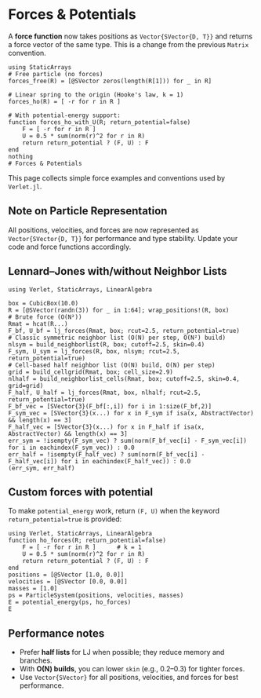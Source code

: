 # Forces & Potentials


A **force function** now takes positions as `Vector{SVector{D, T}}` and returns a force vector of the same type. This is a change from the previous `Matrix` convention.

```@example forces
using StaticArrays
# Free particle (no forces)
forces_free(R) = [@SVector zeros(length(R[1])) for _ in R]

# Linear spring to the origin (Hooke's law, k = 1)
forces_ho(R) = [ -r for r in R ]

# With potential-energy support:
function forces_ho_with_U(R; return_potential=false)
    F = [ -r for r in R ]
    U = 0.5 * sum(norm(r)^2 for r in R)
    return return_potential ? (F, U) : F
end
nothing
# Forces & Potentials
```
This page collects simple force examples and conventions used by `Verlet.jl`.

## Note on Particle Representation

All positions, velocities, and forces are now represented as `Vector{SVector{D, T}}` for performance and type stability. Update your code and force functions accordingly.

## Lennard–Jones with/without Neighbor Lists

```@example forces
using Verlet, StaticArrays, LinearAlgebra

box = CubicBox(10.0)
R = [@SVector(randn(3)) for _ in 1:64]; wrap_positions!(R, box)
# Brute force (O(N²))
Rmat = hcat(R...)
F_bf, U_bf = lj_forces(Rmat, box; rcut=2.5, return_potential=true)
# Classic symmetric neighbor list (O(N) per step, O(N²) build)
nlsym = build_neighborlist(R, box; cutoff=2.5, skin=0.4)
F_sym, U_sym = lj_forces(R, box, nlsym; rcut=2.5, return_potential=true)
# Cell-based half neighbor list (O(N) build, O(N) per step)
grid = build_cellgrid(Rmat, box; cell_size=2.9)
nlhalf = build_neighborlist_cells(Rmat, box; cutoff=2.5, skin=0.4, grid=grid)
F_half, U_half = lj_forces(Rmat, box, nlhalf; rcut=2.5, return_potential=true)
F_bf_vec = [SVector{3}(F_bf[:,i]) for i in 1:size(F_bf,2)]
F_sym_vec = [SVector{3}(x...) for x in F_sym if isa(x, AbstractVector) && length(x) == 3]
F_half_vec = [SVector{3}(x...) for x in F_half if isa(x, AbstractVector) && length(x) == 3]
err_sym = !isempty(F_sym_vec) ? sum(norm(F_bf_vec[i] - F_sym_vec[i]) for i in eachindex(F_sym_vec)) : 0.0
err_half = !isempty(F_half_vec) ? sum(norm(F_bf_vec[i] - F_half_vec[i]) for i in eachindex(F_half_vec)) : 0.0
(err_sym, err_half)
```

## Custom forces with potential

To make `potential_energy` work, return `(F, U)` when the keyword
`return_potential=true` is provided:

```@example forces2
using Verlet, StaticArrays, LinearAlgebra
function ho_forces(R; return_potential=false)
    F = [ -r for r in R ]      # k = 1
    U = 0.5 * sum(norm(r)^2 for r in R)
    return return_potential ? (F, U) : F
end
positions = [@SVector [1.0, 0.0]]
velocities = [@SVector [0.0, 0.0]]
masses = [1.0]
ps = ParticleSystem(positions, velocities, masses)
E = potential_energy(ps, ho_forces)
E
```

## Performance notes

- Prefer **half lists** for LJ when possible; they reduce memory and branches.
- With **O(N) builds**, you can lower `skin` (e.g., 0.2–0.3) for tighter forces.
- Use `Vector{SVector}` for all positions, velocities, and forces for best performance.